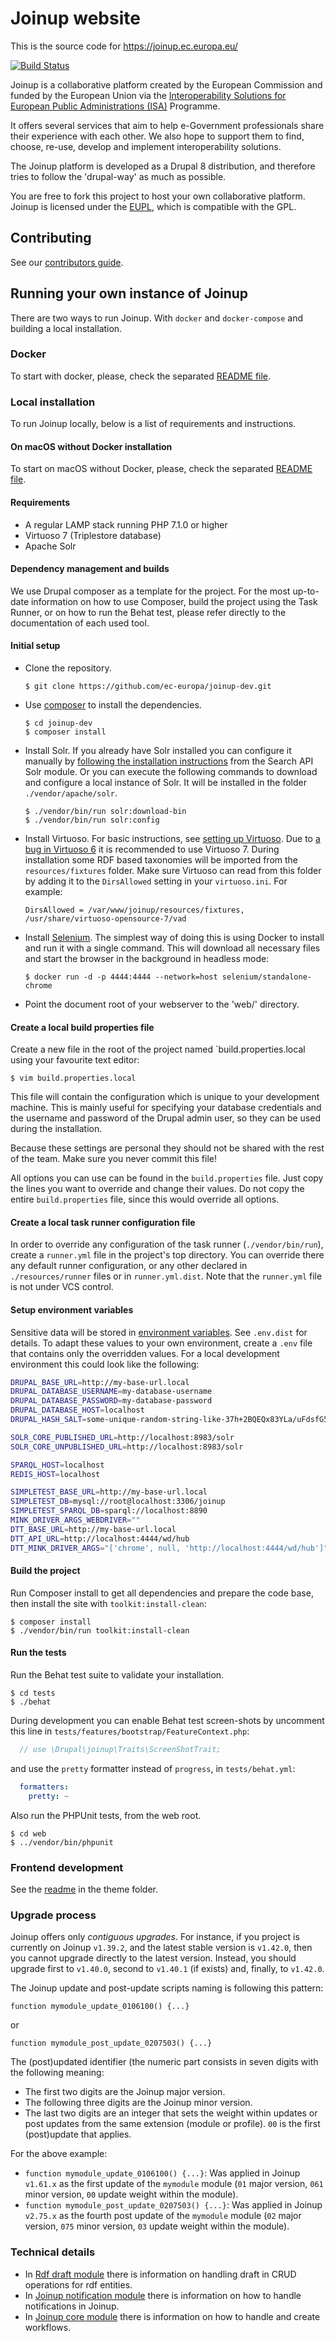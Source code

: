 # Joinup website

This is the source code for https://joinup.ec.europa.eu/

[![Build Status](https://status.continuousphp.com/git-hub/ec-europa/joinup-dev?token=77aa9de5-7fef-40bc-8c48-d6ff70fba9ff)](https://continuousphp.com/git-hub/ec-europa/joinup-dev)

Joinup is a collaborative platform created by the European Commission and
funded by the European Union via the [Interoperability Solutions for European
Public Administrations (ISA)](http://ec.europa.eu/isa/) Programme.

It offers several services that aim to help e-Government professionals share
their experience with each other.  We also hope to support them to find,
choose, re-use, develop and implement interoperability solutions.

The Joinup platform is developed as a Drupal 8 distribution, and therefore
tries to follow the 'drupal-way' as much as possible.

You are free to fork this project to host your own collaborative platform.
Joinup is licensed under the
[EUPL](https://joinup.ec.europa.eu/community/eupl/og_page/eupl), which is
compatible with the GPL.

## Contributing
See our [contributors guide](.github/CONTRIBUTING.md).

## Running your own instance of Joinup

There are two ways to run Joinup. With `docker` and `docker-compose` and building a local installation.

### Docker

To start with docker, please, check the separated [README file](docs/docker/README.md).

### Local installation

To run Joinup locally, below is a list of requirements and instructions.

#### On macOS without Docker installation
To start on macOS without Docker, please, check the separated [README file](resources/mac/README.md).

#### Requirements
* A regular LAMP stack running PHP 7.1.0 or higher
* Virtuoso 7 (Triplestore database)
* Apache Solr

#### Dependency management and builds

We use Drupal composer as a template for the project. For the most up-to-date
information on how to use Composer, build the project using the Task Runner, or
on how to run the Behat test, please refer directly to the documentation of each
used tool.

#### Initial setup

* Clone the repository.

    ```
    $ git clone https://github.com/ec-europa/joinup-dev.git
    ```

* Use [composer](https://getcomposer.org/) to install the dependencies.

    ```
    $ cd joinup-dev
    $ composer install
    ```

* Install Solr. If you already have Solr installed you can configure it manually
  by [following the installation
  instructions](http://cgit.drupalcode.org/search_api_solr/plain/INSTALL.txt?h=8.x-1.x)
  from the Search API Solr module. Or you can execute the following commands to
  download and configure a local instance of Solr. It will be installed in the
  folder `./vendor/apache/solr`.

    ```
    $ ./vendor/bin/run solr:download-bin
    $ ./vendor/bin/run solr:config
    ```

* Install Virtuoso. For basic instructions, see [setting up
  Virtuoso](https://github.com/ec-europa/rdf_entity/blob/8.x-1.x/README.md).
  Due to [a bug in Virtuoso 6](https://github.com/openlink/virtuoso-opensource/issues/303) it is recommended to use Virtuoso 7.
  During installation some RDF based taxonomies will be imported from the `resources/fixtures` folder.
  Make sure Virtuoso can read from this folder by adding it to the `DirsAllowed`
  setting in your `virtuoso.ini`. For example:

    ```
    DirsAllowed = /var/www/joinup/resources/fixtures, /usr/share/virtuoso-opensource-7/vad
    ```

* Install [Selenium](https://github.com/SeleniumHQ/docker-selenium/blob/master/README.md).
  The simplest way of doing this is using Docker to install and run it with a
  single command. This will download all necessary files and start the browser
  in the background in headless mode:

    ```
    $ docker run -d -p 4444:4444 --network=host selenium/standalone-chrome
    ```

* Point the document root of your webserver to the 'web/' directory.

#### Create a local build properties file
Create a new file in the root of the project named `build.properties.local
using your favourite text editor:

```
$ vim build.properties.local
```

This file will contain the configuration which is unique to your development
machine. This is mainly useful for specifying your database credentials and the
username and password of the Drupal admin user, so they can be used during the
installation.

Because these settings are personal they should not be shared with the rest of
the team. Make sure you never commit this file!

All options you can use can be found in the `build.properties` file. Just copy
the lines you want to override and change their values. Do not copy the entire
`build.properties` file, since this would override all options.


#### Create a local task runner configuration file

In order to override any configuration of the task runner (`./vendor/bin/run`),
create a `runner.yml` file in the project's top directory. You can override
there any default runner configuration, or any other declared in
`./resources/runner` files or in `runner.yml.dist`. Note that the `runner.yml`
file is not under VCS control.

#### Setup environment variables

Sensitive data will be stored in [environment variables](
https://en.wikipedia.org/wiki/Environment_variable). See `.env.dist` for
details. To adapt these values to your own environment, create a `.env` file
that contains only the overridden values. For a local development environment
this could look like the following:

```bash
DRUPAL_BASE_URL=http://my-base-url.local
DRUPAL_DATABASE_USERNAME=my-database-username
DRUPAL_DATABASE_PASSWORD=my-database-password
DRUPAL_DATABASE_HOST=localhost
DRUPAL_HASH_SALT=some-unique-random-string-like-37h+2BQEQx83YLa/uFdsfG55

SOLR_CORE_PUBLISHED_URL=http://localhost:8983/solr
SOLR_CORE_UNPUBLISHED_URL=http://localhost:8983/solr

SPARQL_HOST=localhost
REDIS_HOST=localhost

SIMPLETEST_BASE_URL=http://my-base-url.local
SIMPLETEST_DB=mysql://root@localhost:3306/joinup
SIMPLETEST_SPARQL_DB=sparql://localhost:8890
MINK_DRIVER_ARGS_WEBDRIVER=""
DTT_BASE_URL=http://my-base-url.local
DTT_API_URL=http://localhost:4444/wd/hub
DTT_MINK_DRIVER_ARGS="['chrome', null, 'http://localhost:4444/wd/hub']"
```

#### Build the project

Run Composer install to get all dependencies and prepare the code base, then
install the site with `toolkit:install-clean`:

```
$ composer install
$ ./vendor/bin/run toolkit:install-clean
```


#### Run the tests

Run the Behat test suite to validate your installation.

```
$ cd tests
$ ./behat
```

During development you can enable Behat test screen-shots by uncomment this line in `tests/features/bootstrap/FeatureContext.php`:

```php
  // use \Drupal\joinup\Traits\ScreenShotTrait;
```

and use the `pretty` formatter instead of `progress`, in `tests/behat.yml`:

```yaml
  formatters:
    pretty: ~
```

Also run the PHPUnit tests, from the web root.

```
$ cd web
$ ../vendor/bin/phpunit
```


### Frontend development

See the [readme](web/themes/joinup/README.md) in the theme folder.


### Upgrade process

Joinup offers only _contiguous upgrades_. For instance, if you project is
currently on Joinup `v1.39.2`, and the latest stable version is `v1.42.0`, then
you cannot upgrade directly to the latest version. Instead, you should upgrade
first to `v1.40.0`, second to `v1.40.1` (if exists) and, finally, to `v1.42.0`.

The Joinup update and post-update scripts naming is following this pattern:

`function mymodule_update_0106100() {...}`

or

`function mymodule_post_update_0207503() {...}`

The (post)updated identifier (the numeric part consists in seven digits with the
following meaning:

* The first two digits are the Joinup major version.
* The following three digits are the Joinup minor version.
* The last two digits are an integer that sets the weight within updates or
  post updates from the same extension (module or profile). `00` is the first
  (post)update that applies.

For the above example:

* `function mymodule_update_0106100() {...}`: Was applied in Joinup `v1.61.x` as
  the first update of the `mymodule` module (`01` major version, `061` minor
  version, `00` update weight within the module).
* `function mymodule_post_update_0207503() {...}`: Was applied in Joinup
  `v2.75.x` as the fourth post update of the `mymodule` module (`02` major
  version, `075` minor version, `03` update weight within the module).


### Technical details

* In [Rdf draft module](web/modules/custom/rdf_entity/rdf_draft/README.md)
there is information on handling draft in CRUD operations for rdf entities.
* In [Joinup notification module](web/modules/custom/joinup_notification/README.md)
there is information on how to handle notifications in Joinup.
* In [Joinup core module](web/modules/custom/joinup_core/README.md) there is
information on how to handle and create workflows.
